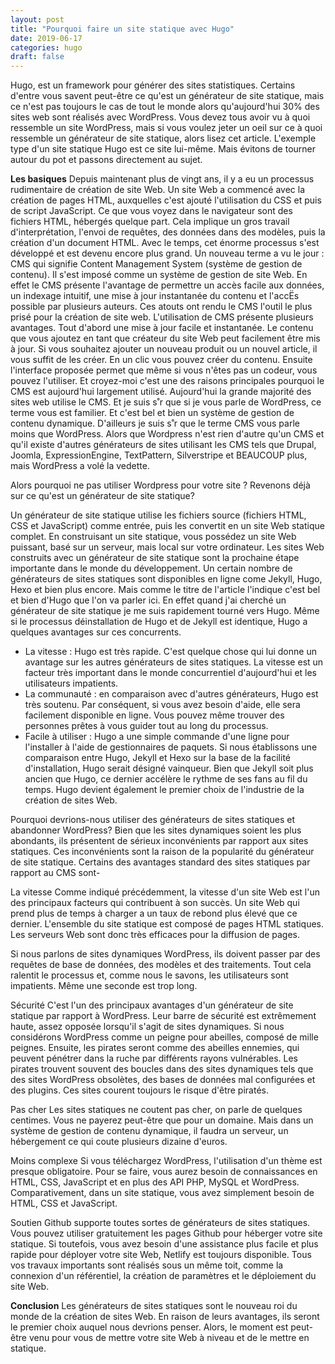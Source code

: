 ```yaml
---
layout: post
title: "Pourquoi faire un site statique avec Hugo"
date: 2019-06-17
categories: hugo
draft: false
---
```

Hugo, est un framework pour générer des sites statistiques. Certains d'entre vous savent peut-être ce qu'est un générateur de site statique, mais ce n'est pas toujours le cas de tout le monde alors qu'aujourd'hui 30% des sites web sont réalisés avec WordPress. Vous devez tous avoir vu à quoi ressemble un site WordPress, mais si vous voulez jeter un oeil sur ce à quoi ressemble un générateur de site statique, alors lisez cet article.
L'exemple type d'un site statique Hugo est ce site lui-même. Mais évitons de tourner autour du pot et passons directement au sujet.

**Les basiques**
Depuis maintenant plus de vingt ans, il y a eu un processus rudimentaire de création de site Web. Un site Web a commencé avec la création de pages HTML, auxquelles c'est ajouté l'utilisation du CSS et puis de script JavaScript. Ce que vous voyez dans le navigateur sont des fichiers HTML, hébergés quelque part. Cela implique un gros travail d'interprétation, l'envoi de requêtes, des données dans des modèles, puis la création d'un document HTML.
Avec le temps, cet énorme processus s'est développé et est devenu encore plus grand. Un nouveau terme a vu le jour : CMS qui signifie Content Management System (système de gestion de contenu). Il s'est imposé comme un système de gestion de site Web. En effet le CMS présente l'avantage de permettre un accès facile aux données, un indexage intuitif, une mise à jour instantanée du contenu et l'accËs possible par plusieurs auteurs. Ces atouts ont rendu le CMS l'outil le plus prisé pour la création de site web.
L'utilisation de CMS présente plusieurs avantages. Tout d'abord une mise à jour facile et instantanée. Le contenu que vous ajoutez en tant que créateur du site Web peut facilement être mis à jour. Si vous souhaitez ajouter un nouveau produit ou un nouvel article, il vous suffit de les créer. En un clic vous pouvez créer du contenu.
Ensuite l'interface proposée permet que même si vous n'êtes pas un codeur, vous pouvez l'utiliser. Et croyez-moi c'est une des raisons principales pourquoi le CMS est aujourd'hui largement utilisé.
Aujourd'hui la grande majorité des sites web utilise le CMS. Et je suis s˚r que si je vous parle de WordPress, ce terme vous est familier. Et c'est bel et bien un système de gestion de contenu dynamique. D'ailleurs je suis s˚r que le terme CMS vous parle moins que WordPress. Alors que Wordpress n'est rien d'autre qu'un CMS et qu'il existe d'autres générateurs de sites utilisant les CMS tels que Drupal, Joomla, ExpressionEngine, TextPattern, Silverstripe et BEAUCOUP plus, mais WordPress a volé la vedette.

Alors pourquoi ne pas utiliser Wordpress pour votre site ? Revenons déjà sur ce qu'est un générateur de site statique?

Un générateur de site statique utilise les fichiers source (fichiers HTML, CSS et JavaScript) comme entrée, puis les convertit en un site Web statique complet. En construisant un site statique, vous possédez un site Web puissant, basé sur un serveur, mais local sur votre ordinateur. Les sites Web construits avec un générateur de site statique sont la prochaine étape importante dans le monde du développement.
Un certain nombre de générateurs de sites statiques sont disponibles en ligne come Jekyll, Hugo, Hexo et bien plus encore. Mais comme le titre de l'article l'indique c'est bel et bien d'Hugo que l'on va parler ici. En effet quand j'ai cherché un générateur de site statique je me suis rapidement tourné vers Hugo. Même si le processus déinstallation de Hugo et de Jekyll est identique, Hugo a quelques avantages sur ces concurrents.

- La vitesse  : Hugo est très rapide. C'est quelque chose qui lui donne un avantage sur les autres générateurs de sites statiques. La vitesse est un facteur très important dans le monde concurrentiel d'aujourd'hui et les utilisateurs impatients.
- La communauté : en comparaison avec d'autres générateurs, Hugo est très soutenu. Par conséquent, si vous avez besoin d'aide, elle sera facilement disponible en ligne. Vous pouvez même trouver des personnes prêtes à vous guider tout au long du processus.
- Facile à utiliser : Hugo a une simple commande d'une ligne pour l'installer à l'aide de gestionnaires de paquets. Si nous établissons une comparaison entre Hugo, Jekyll et Hexo sur la base de la facilité d'installation, Hugo serait désigné vainqueur. Bien que Jekyll soit plus ancien que Hugo, ce dernier accélère le rythme de ses fans au fil du temps. Hugo devient également le premier choix de l'industrie de la création de sites Web.

Pourquoi devrions-nous utiliser des générateurs de sites statiques et abandonner WordPress?
Bien que les sites dynamiques soient les plus abondants, ils présentent de sérieux inconvénients par rapport aux sites statiques. Ces inconvénients sont la raison de la popularité du générateur de site statique. Certains des avantages standard des sites statiques par rapport au CMS sont-

La vitesse
Comme indiqué précédemment, la vitesse d'un site Web est l'un des principaux facteurs qui contribuent à son succès. Un site Web qui prend plus de temps à charger a un taux de rebond plus élevé que ce dernier. L'ensemble du site statique est composé de pages HTML statiques. Les serveurs Web sont donc très efficaces pour la diffusion de pages.

Si nous parlons de sites dynamiques WordPress, ils doivent passer par des requêtes de base de données, des modèles et des traitements. Tout cela ralentit le processus et, comme nous le savons, les utilisateurs sont impatients. Même une seconde est trop long.

Sécurité
C'est l'un des principaux avantages d'un générateur de site statique par rapport à WordPress. Leur barre de sécurité est extrêmement haute, assez opposée lorsqu'il s'agit de sites dynamiques. Si nous considérons WordPress comme un peigne pour abeilles, composé de mille peignes. Ensuite, les pirates seront comme des abeilles ennemies, qui peuvent pénétrer dans la ruche par différents rayons vulnérables.
Les pirates trouvent souvent des boucles dans des sites dynamiques tels que des sites WordPress obsolètes, des bases de données mal configurées et des plugins. Ces sites courent toujours le risque d'être piratés.

Pas cher
Les sites statiques ne coutent pas cher, on parle de quelques centimes. Vous ne payerez peut-être que pour un domaine. Mais dans un système de gestion de contenu dynamique, il faudra un serveur, un hébergement ce qui coute plusieurs dizaine d'euros.

Moins complexe
Si vous téléchargez WordPress, l'utilisation d'un thème est presque obligatoire. Pour se faire, vous aurez besoin de connaissances en HTML, CSS, JavaScript et en plus des API PHP, MySQL et WordPress. Comparativement, dans un site statique, vous avez simplement besoin de HTML, CSS et JavaScript.

Soutien
Github supporte toutes sortes de générateurs de sites statiques. Vous pouvez utiliser gratuitement les pages Github pour héberger votre site statique. Si toutefois, vous avez besoin d'une assistance plus facile et plus rapide pour déployer votre site Web, Netlify est toujours disponible. Tous vos travaux importants sont réalisés sous un même toit, comme la connexion d'un référentiel, la création de paramètres et le déploiement du site Web.

**Conclusion**
Les générateurs de sites statiques sont le nouveau roi du monde de la création de sites Web. En raison de leurs avantages, ils seront le premier choix auquel nous devrions penser. Alors, le moment est peut-être venu pour vous de mettre votre site Web à niveau et de le mettre en statique.